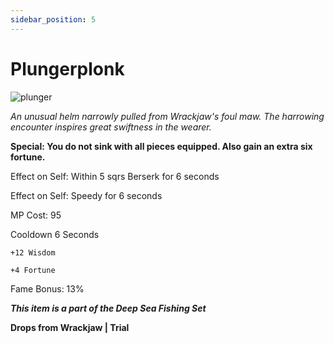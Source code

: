 ```yaml
---
sidebar_position: 5
---
```


# Plungerplonk

![plunger](https://vwiki.valorserver.com/api/item/picture/plungerplonk)

<i>An unusual helm narrowly pulled from Wrackjaw's foul maw. The harrowing encounter inspires great swiftness in the wearer.</i>

**Special: You do not sink with all pieces equipped. Also gain an extra six fortune.**

Effect on Self: Within 5 sqrs Berserk for 6 seconds

Effect on Self: Speedy for 6 seconds

MP Cost: 95

Cooldown 6 Seconds

    +12 Wisdom
    
    +4 Fortune

Fame Bonus: 13%

***This item is a part of the Deep Sea Fishing Set***

**Drops from Wrackjaw | Trial**

